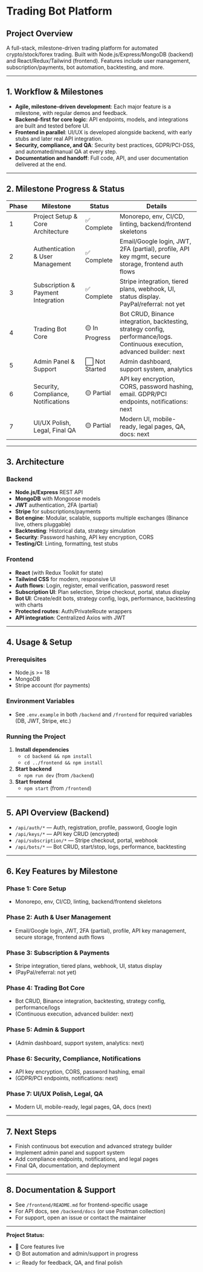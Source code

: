 # Trading Bot Platform

## Project Overview
A full-stack, milestone-driven trading platform for automated crypto/stock/forex trading. Built with Node.js/Express/MongoDB (backend) and React/Redux/Tailwind (frontend). Features include user management, subscription/payments, bot automation, backtesting, and more.

---

## 1. Workflow & Milestones

- **Agile, milestone-driven development**: Each major feature is a milestone, with regular demos and feedback.
- **Backend-first for core logic**: API endpoints, models, and integrations are built and tested before UI.
- **Frontend in parallel**: UI/UX is developed alongside backend, with early stubs and later real API integration.
- **Security, compliance, and QA**: Security best practices, GDPR/PCI-DSS, and automated/manual QA at every step.
- **Documentation and handoff**: Full code, API, and user documentation delivered at the end.

---

## 2. Milestone Progress & Status

| Phase | Milestone | Status | Details |
|-------|-----------|--------|---------|
| 1     | Project Setup & Core Architecture | ✅ Complete | Monorepo, env, CI/CD, linting, backend/frontend skeletons |
| 2     | Authentication & User Management  | ✅ Complete | Email/Google login, JWT, 2FA (partial), profile, API key mgmt, secure storage, frontend auth flows |
| 3     | Subscription & Payment Integration| ✅ Complete | Stripe integration, tiered plans, webhook, UI, status display. PayPal/referral: not yet |
| 4     | Trading Bot Core                  | 🟡 In Progress | Bot CRUD, Binance integration, backtesting, strategy config, performance/logs. Continuous execution, advanced builder: next |
| 5     | Admin Panel & Support             | ⬜ Not Started | Admin dashboard, support system, analytics |
| 6     | Security, Compliance, Notifications| 🟡 Partial | API key encryption, CORS, password hashing, email. GDPR/PCI endpoints, notifications: next |
| 7     | UI/UX Polish, Legal, Final QA     | 🟡 Partial | Modern UI, mobile-ready, legal pages, QA, docs: next |

---

## 3. Architecture

### Backend
- **Node.js/Express** REST API
- **MongoDB** with Mongoose models
- **JWT** authentication, 2FA (partial)
- **Stripe** for subscriptions/payments
- **Bot engine**: Modular, scalable, supports multiple exchanges (Binance live, others pluggable)
- **Backtesting**: Historical data, strategy simulation
- **Security**: Password hashing, API key encryption, CORS
- **Testing/CI**: Linting, formatting, test stubs

### Frontend
- **React** (with Redux Toolkit for state)
- **Tailwind CSS** for modern, responsive UI
- **Auth flows**: Login, register, email verification, password reset
- **Subscription UI**: Plan selection, Stripe checkout, portal, status display
- **Bot UI**: Create/edit bots, strategy config, logs, performance, backtesting with charts
- **Protected routes**: Auth/PrivateRoute wrappers
- **API integration**: Centralized Axios with JWT

---

## 4. Usage & Setup

### Prerequisites
- Node.js >= 18
- MongoDB
- Stripe account (for payments)

### Environment Variables
- See `.env.example` in both `/backend` and `/frontend` for required variables (DB, JWT, Stripe, etc.)

### Running the Project
1. **Install dependencies**
   - `cd backend && npm install`
   - `cd ../frontend && npm install`
2. **Start backend**
   - `npm run dev` (from `/backend`)
3. **Start frontend**
   - `npm start` (from `/frontend`)

---

## 5. API Overview (Backend)
- `/api/auth/*` — Auth, registration, profile, password, Google login
- `/api/keys/*` — API key CRUD (encrypted)
- `/api/subscription/*` — Stripe checkout, portal, webhook
- `/api/bots/*` — Bot CRUD, start/stop, logs, performance, backtesting

---

## 6. Key Features by Milestone

### Phase 1: Core Setup
- Monorepo, env, CI/CD, linting, backend/frontend skeletons

### Phase 2: Auth & User Management
- Email/Google login, JWT, 2FA (partial), profile, API key management, secure storage, frontend auth flows

### Phase 3: Subscription & Payments
- Stripe integration, tiered plans, webhook, UI, status display
- (PayPal/referral: not yet)

### Phase 4: Trading Bot Core
- Bot CRUD, Binance integration, backtesting, strategy config, performance/logs
- (Continuous execution, advanced builder: next)

### Phase 5: Admin & Support
- (Admin dashboard, support system, analytics: next)

### Phase 6: Security, Compliance, Notifications
- API key encryption, CORS, password hashing, email
- (GDPR/PCI endpoints, notifications: next)

### Phase 7: UI/UX Polish, Legal, QA
- Modern UI, mobile-ready, legal pages, QA, docs (next)

---

## 7. Next Steps
- Finish continuous bot execution and advanced strategy builder
- Implement admin panel and support system
- Add compliance endpoints, notifications, and legal pages
- Final QA, documentation, and deployment

---

## 8. Documentation & Support
- See `/frontend/README.md` for frontend-specific usage
- For API docs, see `/backend/docs` (or use Postman collection)
- For support, open an issue or contact the maintainer

---

**Project Status:**
- 🚀 Core features live
- 🟡 Bot automation and admin/support in progress
- 📈 Ready for feedback, QA, and final polish 